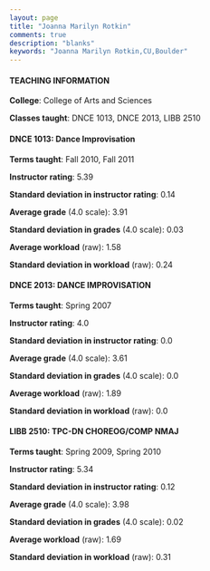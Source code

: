 ```yaml
---
layout: page
title: "Joanna Marilyn Rotkin" 
comments: true
description: "blanks"
keywords: "Joanna Marilyn Rotkin,CU,Boulder"
---
```

<head>
<script src="https://ajax.googleapis.com/ajax/libs/jquery/2.1.3/jquery.min.js"></script>
<script src="https://dl.dropboxusercontent.com/s/pc42nxpaw1ea4o9/highcharts.js?dl=0"></script>
<!-- <script src="../assets/js/highcharts.js"></script> -->
<style type="text/css">@font-face {
	font-family: "Bebas Neue";
	src: url(https://www.filehosting.org/file/details/544349/BebasNeue Regular.otf) format("opentype");
	}
	h1.Bebas { 
		font-family: "Bebas Neue", Verdana, Tahoma;
	}
</style>
</head>
	   
#### TEACHING INFORMATION

**College**: College of Arts and Sciences

**Classes taught**: DNCE 1013, DNCE 2013, LIBB 2510

#### DNCE 1013: Dance Improvisation

**Terms taught**: Fall 2010, Fall 2011

**Instructor rating**: 5.39

**Standard deviation in instructor rating**: 0.14

**Average grade** (4.0 scale): 3.91

**Standard deviation in grades** (4.0 scale): 0.03

**Average workload** (raw): 1.58

**Standard deviation in workload** (raw): 0.24

#### DNCE 2013: DANCE IMPROVISATION

**Terms taught**: Spring 2007

**Instructor rating**: 4.0

**Standard deviation in instructor rating**: 0.0

**Average grade** (4.0 scale): 3.61

**Standard deviation in grades** (4.0 scale): 0.0

**Average workload** (raw): 1.89

**Standard deviation in workload** (raw): 0.0

#### LIBB 2510: TPC-DN CHOREOG/COMP NMAJ

**Terms taught**: Spring 2009, Spring 2010

**Instructor rating**: 5.34

**Standard deviation in instructor rating**: 0.12

**Average grade** (4.0 scale): 3.98

**Standard deviation in grades** (4.0 scale): 0.02

**Average workload** (raw): 1.69

**Standard deviation in workload** (raw): 0.31

